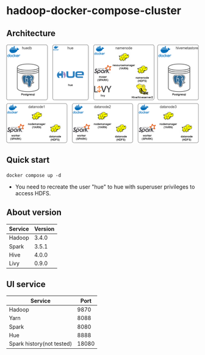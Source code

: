 # hadoop-docker-compose-cluster
## Architecture
![Hadoop_cluster.png](https://github.com//kreker008/hadoop-docker-compose-cluster/blob/main/Hadoop_cluster.png?raw=true)
## Quick start
`docker compose up -d`

* You need to recreate the user "hue" to hue with superuser privileges to access HDFS.
## About version
| Service | Version |
|---------|---------|
| Hadoop  | 3.4.0   |
| Spark   | 3.5.1   |
| Hive    | 4.0.0   |
| Livy    | 0.9.0   |

## UI service
| Service                   | Port    |
|---------------------------|---------|
| Hadoop                    | 9870    |
| Yarn                      | 8088    |
| Spark                     | 8080    |
| Hue                       | 8888    |
| Spark history(not tested) | 18080   |
